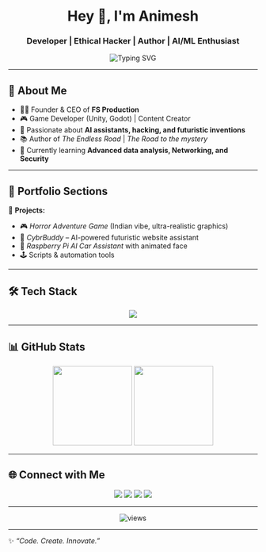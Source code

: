 <!-- Profile Header -->
<h1 align="center">Hey 👋, I'm Animesh</h1>
<h3 align="center"> Developer | Ethical Hacker | Author | AI/ML Enthusiast</h3>

<!-- Typing Animation -->
<p align="center">
  <img src="https://readme-typing-svg.herokuapp.com?font=Fira+Code&size=22&pause=1000&color=00F7FF&width=500&lines=Code.+Create.+Innovate.;Game+Developer+%7C+Filmmaker+%7C+Ethical+Hacker;Building+the+future+with+AI+%26+Creativity" alt="Typing SVG" />
</p>

---

## 🌟 About Me
- 👨‍💻 Founder & CEO of **FS Production**
- 🎮 Game Developer (Unity, Godot) | Content Creator
- 🤖 Passionate about **AI assistants, hacking, and futuristic inventions**
- 📚 Author of *The Endless Road* | *The Road to the mystery*
- 🌱 Currently learning **Advanced data analysis, Networking, and Security**

---

## 📂 Portfolio Sections  
🔹 **Projects:**  
   - 🎮 *Horror Adventure Game* (Indian vibe, ultra-realistic graphics)  
   - 🤖 *CybrBuddy* – AI-powered futuristic website assistant  
   - 🚗 *Raspberry Pi AI Car Assistant* with animated face  
   - 🕹️ Scripts & automation tools  

---

## 🛠️ Tech Stack
<p align="center">
  <img src="https://skillicons.dev/icons?i=python,js,html,css,react,nodejs,unity,godot,linux,git,github,php,cpp,c#,typescript, kotlin" />
</p>

---

## 📊 GitHub Stats
<p align="center">
  <img src="https://github-readme-stats.vercel.app/api?username=vortexuser123&show_icons=true&theme=tokyonight" height="160"/>
  <img src="https://github-readme-streak-stats.herokuapp.com/?user=vortexuser123&theme=tokyonight" height="160"/>
</p>

---

## 🌐 Connect with Me
<p align="center">
  <a href="https://instagram.com/__ani_uniruiner__"><img src="https://img.shields.io/badge/Instagram-%23E4405F.svg?&style=for-the-badge&logo=instagram&logoColor=white" /></a>
  <a href="https://youtube.com/@yourchannel"><img src="https://img.shields.io/badge/YouTube-%23FF0000.svg?&style=for-the-badge&logo=youtube&logoColor=white" /></a>
  <a href="https://www.linkedin.com/in/animesh-singha-007b4b364"><img src="https://img.shields.io/badge/LinkedIn-%230077B5.svg?&style=for-the-badge&logo=linkedin&logoColor=white" /></a>
  <a href="mailto:sighaanimesh010@gmail.com"><img src="https://img.shields.io/badge/Email-%23D14836.svg?&style=for-the-badge&logo=gmail&logoColor=white" /></a>
</p>

---

<p align="center"> 
  <img src="https://komarev.com/ghpvc/?username=vortexuser123&label=Profile%20Views&color=00F7FF&style=flat" alt="views" /> 
</p>

---

✨ *“Code. Create. Innovate.”*
